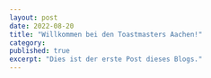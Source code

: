 ```yaml
---
layout: post
date: 2022-08-20
title: "Willkommen bei den Toastmasters Aachen!"
category: 
published: true
excerpt: "Dies ist der erste Post dieses Blogs."
---
```



